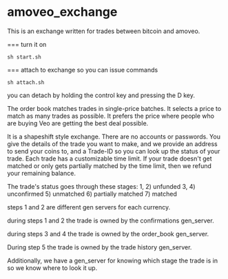 amoveo_exchange
=====

This is an exchange written for trades between bitcoin and amoveo.

===  turn it on
```
sh start.sh
```

=== attach to exchange so you can issue commands
```
sh attach.sh
```
you can detach by holding the control key and pressing the D key.


The order book matches trades in single-price batches.
It selects a price to match as many trades as possible.
It prefers the price where people who are buying Veo are getting the best deal possible.


It is a shapeshift style exchange. There are no accounts or passwords.
You give the details of the trade you want to make, and we provide an address to send your coins to, and a Trade-ID so you can look up the status of your trade.
Each trade has a customizable time limit. If your trade doesn't get matched or only gets partially matched by the time limit, then we refund your remaining balance.

The trade's status goes through these stages:
1, 2) unfunded
3, 4) unconfirmed
5) unmatched
6) partially matched
7) matched

steps 1 and 2 are different gen servers for each currency.

during steps 1 and 2 the trade is owned by the confirmations gen_server.

during steps 3 and 4 the trade is owned by the order_book gen_server.

During step 5 the trade is owned by the trade history gen_server.

Additionally, we have a gen_server for knowing which stage the trade is in so we know where to look it up.